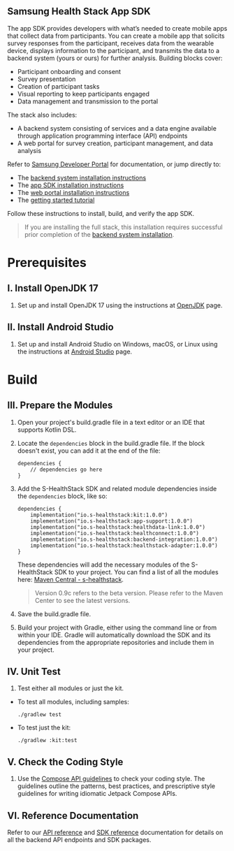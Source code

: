 ## Samsung Health Stack App SDK

The app SDK provides developers with what’s needed to create mobile apps that collect data from participants. You can create a mobile app that solicits survey responses from the participant, receives data from the wearable device, displays information to the participant, and transmits the data to a backend system (yours or ours) for further analysis. Building blocks cover:

- Participant onboarding and consent
- Survey presentation
- Creation of participant tasks
- Visual reporting to keep participants engaged
- Data management and transmission to the portal

The stack also includes:

-   A backend system consisting of services and a data engine available through application programming interface (API) endpoints
-   A web portal for survey creation, participant management, and data analysis

Refer to <a href="https://developer.samsung.com/health/stack" target="_blank">Samsung Developer Portal</a> for documentation, or jump directly to:
- The <a href="https://developer.samsung.com/health/stack/developer-guide/installation/install-backend.html" target="_blank">backend system installation instructions</a>
- The <a href="https://developer.samsung.com/health/stack/developer-guide/installation/install-sdk.html" target="_blank">app SDK installation instructions</a>
- The <a href="https://developer.samsung.com/health/stack/developer-guide/installation/install-portal.html" target="_blank">web portal installation instructions</a>
- The <a href="https://developer.samsung.com/codelab/health/research-app.html" target="_blank">getting started tutorial</a>



Follow these instructions to install, build, and verify the app SDK.

> If you are installing the full stack, this installation requires successful prior completion of the [backend system installation](https://developer.samsung.com/health/stack/developer-guide/installation/install-backend.html).

# Prerequisites

## I. Install OpenJDK 17

1. Set up and install OpenJDK 17 using the instructions at [OpenJDK](https://openjdk.org/install) page.

## II. Install Android Studio

1. Set up and install Android Studio on Windows, macOS, or Linux using the instructions at [Android Studio](https://developer.android.com/studio) page.

# Build

## III. Prepare the Modules

1. Open your project's build.gradle file in a text editor or an IDE that supports Kotlin DSL.

2. Locate the `dependencies` block in the build.gradle file. If the block doesn't exist, you can add it at the end of the file:

   ```
   dependencies {
       // dependencies go here
   }
   ```

3. Add the S-HealthStack SDK and related module dependencies inside the `dependencies` block, like so:

   ```
   dependencies {
       implementation("io.s-healthstack:kit:1.0.0")
       implementation("io.s-healthstack:app-support:1.0.0")
       implementation("io.s-healthstack:healthdata-link:1.0.0")
       implementation("io.s-healthstack:healthconnect:1.0.0")
       implementation("io.s-healthstack:backend-integration:1.0.0")
       implementation("io.s-healthstack:healthstack-adapter:1.0.0")
   }
   ```

   These dependencies will add the necessary modules of the S-HealthStack SDK to your project. You can find a list of all the modules here: [Maven Central - s-healthstack](https://central.sonatype.com/search?smo=true&q=s-healthstack).

   > Version 0.9c refers to the beta version. Please refer to the Maven Center to see the latest versions.

4. Save the build.gradle file.

5. Build your project with Gradle, either using the command line or from within your IDE. Gradle will automatically download the SDK and its dependencies from the appropriate repositories and include them in your project.

## IV. Unit Test

1. Test either all modules or just the kit.

  - To test all modules, including samples:

    ```
    ./gradlew test
    ```

  - To test just the kit:

    ```
    ./gradlew :kit:test
    ```


## V. Check the Coding Style

1. Use the [Compose API guidelines](https://github.com/androidx/androidx/blob/androidx-main/compose/docs/compose-api-guidelines.md) to check your coding style. The guidelines outline the patterns, best practices, and prescriptive style guidelines for writing idiomatic Jetpack Compose APIs.

## VI. Reference Documentation

Refer to our [API reference](https://developer.samsung.com/health/stack/developer-guide/portal-REST-API-reference/all-endpoints/api-overview.html) and [SDK reference](https://developer.samsung.com/health/stack/developer-guide/SDK-Documentation/references/kit/overview.html) documentation for details on all the backend API endpoints and SDK packages.
